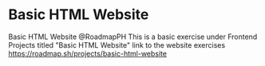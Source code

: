 # Basic HTML Website
 Basic HTML Website @RoadmapPH
This is a basic exercise under Frontend Projects titled "Basic HTML Website"
link to the website exercises https://roadmap.sh/projects/basic-html-website
